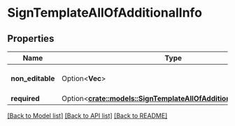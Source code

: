 # SignTemplateAllOfAdditionalInfo

## Properties

Name | Type | Description | Notes
------------ | ------------- | ------------- | -------------
**non_editable** | Option<**Vec<String>**> | Non editable fields. | [optional]
**required** | Option<[**crate::models::SignTemplateAllOfAdditionalInfoRequired**](SignTemplate_allOf_additional_info_required.md)> |  | [optional]

[[Back to Model list]](../README.md#documentation-for-models) [[Back to API list]](../README.md#documentation-for-api-endpoints) [[Back to README]](../README.md)


